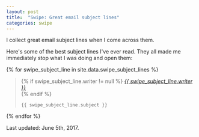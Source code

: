 ```yaml
---
layout: post
title:  "Swipe: Great email subject lines"
categories: swipe
---
```


I collect great email subject lines when I come across them. 

Here's some of the best subject lines I've ever read. They all made me immediately stop what I was doing and open them:

{% for swipe_subject_line in site.data.swipe_subject_lines %}
<blockquote class="subject-line-swipe">
	{% if swipe_subject_line.writer != null %}
		<cite><a href="{{ swipe_subject_line.website }}">{{ swipe_subject_line.writer }}</a></cite> <br>
	{% endif %}
	
	{{ swipe_subject_line.subject }}
</blockquote>
{% endfor %}

Last updated: June 5th, 2017.